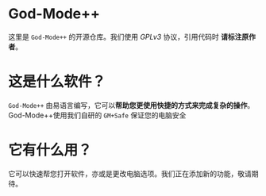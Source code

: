 # God-Mode++
这里是 `God-Mode++` 的开源仓库。我们使用 *GPLv3* 协议，引用代码时 **请标注原作者**。

# 这是什么软件？
`God-Mode++` 由易语言编写，它可以**帮助您更使用快捷的方式来完成复杂的操作**。God-Mode++使用我们自研的 `GM+Safe` 保证您的电脑安全

# 它有什么用？
它可以快速帮您打开软件，亦或是更改电脑选项。我们正在添加新的功能，敬请期待。
